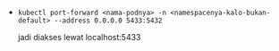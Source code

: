 - `kubectl port-forward <nama-podnya> -n <namespacenya-kalo-bukan-default> --address 0.0.0.0 5433:5432`

  jadi diakses lewat localhost:5433
